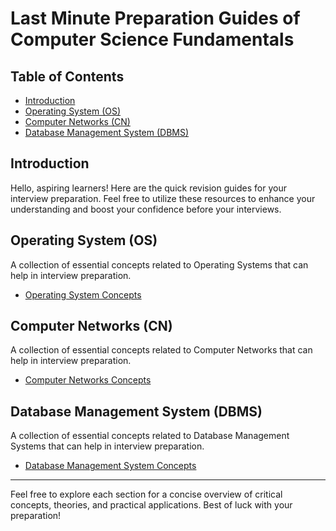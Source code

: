 # Last Minute Preparation Guides of Computer Science Fundamentals

## Table of Contents
- [Introduction](#introduction)
- [Operating System (OS)](#operating-system-os)
- [Computer Networks (CN)](#computer-networks-cn)
- [Database Management System (DBMS)](#database-management-system-dbms)

## Introduction
Hello, aspiring learners! Here are the quick revision guides for your interview preparation. Feel free to utilize these resources to enhance your understanding and boost your confidence before your interviews.

## Operating System (OS)
A collection of essential concepts related to Operating Systems that can help in interview preparation.

- [Operating System Concepts](./OperatingSystem.md)

## Computer Networks (CN)
A collection of essential concepts related to Computer Networks that can help in interview preparation.

- [Computer Networks Concepts](./ComputerNetwork.md)

## Database Management System (DBMS)
A collection of essential concepts related to Database Management Systems that can help in interview preparation.

- [Database Management System Concepts](./DBMS.md)

---

Feel free to explore each section for a concise overview of critical concepts, theories, and practical applications. Best of luck with your preparation!
